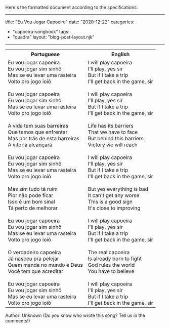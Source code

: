 Here's the formatted document according to the specifications:

---
title: "Eu Vou Jogar Capoeira"
date: "2020-12-22"
categories: 
  - "capoeira-songbook"
tags: 
  - "quadra"
layout: "blog-post-layout.njk"
---

<table class="capoeira-table">
    <tr class="header-row">
        <th>Portuguese</th>
        <th>English</th>
    </tr>
    <tr>
        <td>Eu vou jogar capoeira<br>
Eu vou jogar sim sinhô<br>
Mas se eu levar uma rasteira<br>
Volto pro jogo ioiô<br>
<br>
Eu vou jogar capoeira<br>
Eu vou jogar sim sinhô<br>
Mas se eu levar uma rasteira<br>
Volto pro jogo ioiô<br>
<br>
A vida tem suas barreiras<br>
Que temos que enfrentar<br>
Mas por trás de esta barreiras<br>
A vitoria alcançará<br>
<br>
Eu vou jogar capoeira<br>
Eu vou jogar sim sinhô<br>
Mas se eu levar uma rasteira<br>
Volto pro jogo ioiô<br>
<br>
Mas sim tudo tá ruim<br>
Pior não pode ficar<br>
Isso é um bom sinal<br>
Tá perto de melhorar<br>
<br>
Eu vou jogar capoeira<br>
Eu vou jogar sim sinhô<br>
Mas se eu levar uma rasteira<br>
Volto pro jogo ioiô<br>
<br>
O verdadeiro capoeira<br>
Já nasceu pra pelejar<br>
Quem manda no mundo é Deus<br>
Você tem que acreditar<br>
<br>
Eu vou jogar capoeira<br>
Eu vou jogar sim sinhô<br>
Mas se eu levar uma rasteira<br>
Volto pro jogo ioiô</td>
        <td>I will play capoeira<br>
I'll play, yes sir<br>
But if I take a trip<br>
I'll get back in the game, sir<br>
<br>
I will play capoeira<br>
I'll play, yes sir<br>
But if I take a trip<br>
I'll get back in the game, sir<br>
<br>
Life has its barriers<br>
That we have to face<br>
But behind this barriers<br>
Victory we will reach<br>
<br>
I will play capoeira<br>
I'll play, yes sir<br>
But if I take a trip<br>
I'll get back in the game, sir<br>
<br>
But yes everything is bad<br>
It can't get any worse<br>
This is a good sign<br>
It's close to improving<br>
<br>
I will play capoeira<br>
I'll play, yes sir<br>
But if I take a trip<br>
I'll get back in the game, sir<br>
<br>
The real capoeira<br>
Is already born to fight<br>
God rules the world<br>
You have to believe<br>
<br>
I will play capoeira<br>
I'll play, yes sir<br>
But if I take a trip<br>
I'll get back in the game, sir</td>
    </tr>
</table>

<figcaption>
Author: Unknown (Do you know who wrote this song? Tell us in the comments!)
</figcaption>